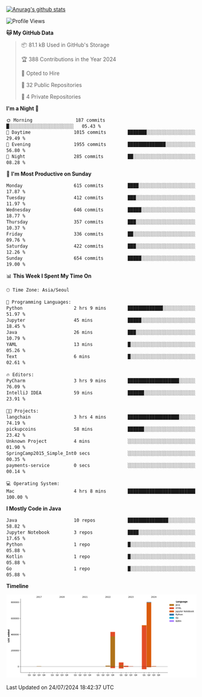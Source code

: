 [![Anurag's github stats](https://github-readme-stats.vercel.app/api?username=hajubal)](https://github.com/anuraghazra/github-readme-stats)

<!--START_SECTION:waka-->
![Profile Views](http://img.shields.io/badge/Profile%20Views-0-blue)

**🐱 My GitHub Data** 

> 📦 81.1 kB Used in GitHub's Storage 
 > 
> 🏆 388 Contributions in the Year 2024
 > 
> 💼 Opted to Hire
 > 
> 📜 32 Public Repositories 
 > 
> 🔑 4 Private Repositories 
 > 
**I'm a Night 🦉** 

```text
🌞 Morning                187 commits         █░░░░░░░░░░░░░░░░░░░░░░░░   05.43 % 
🌆 Daytime                1015 commits        ███████░░░░░░░░░░░░░░░░░░   29.49 % 
🌃 Evening                1955 commits        ██████████████░░░░░░░░░░░   56.80 % 
🌙 Night                  285 commits         ██░░░░░░░░░░░░░░░░░░░░░░░   08.28 % 
```
📅 **I'm Most Productive on Sunday** 

```text
Monday                   615 commits         ████░░░░░░░░░░░░░░░░░░░░░   17.87 % 
Tuesday                  412 commits         ███░░░░░░░░░░░░░░░░░░░░░░   11.97 % 
Wednesday                646 commits         █████░░░░░░░░░░░░░░░░░░░░   18.77 % 
Thursday                 357 commits         ███░░░░░░░░░░░░░░░░░░░░░░   10.37 % 
Friday                   336 commits         ██░░░░░░░░░░░░░░░░░░░░░░░   09.76 % 
Saturday                 422 commits         ███░░░░░░░░░░░░░░░░░░░░░░   12.26 % 
Sunday                   654 commits         █████░░░░░░░░░░░░░░░░░░░░   19.00 % 
```


📊 **This Week I Spent My Time On** 

```text
🕑︎ Time Zone: Asia/Seoul

💬 Programming Languages: 
Python                   2 hrs 9 mins        █████████████░░░░░░░░░░░░   51.97 % 
Jupyter                  45 mins             █████░░░░░░░░░░░░░░░░░░░░   18.45 % 
Java                     26 mins             ███░░░░░░░░░░░░░░░░░░░░░░   10.79 % 
YAML                     13 mins             █░░░░░░░░░░░░░░░░░░░░░░░░   05.26 % 
Text                     6 mins              █░░░░░░░░░░░░░░░░░░░░░░░░   02.61 % 

🔥 Editors: 
PyCharm                  3 hrs 9 mins        ███████████████████░░░░░░   76.09 % 
IntelliJ IDEA            59 mins             ██████░░░░░░░░░░░░░░░░░░░   23.91 % 

🐱‍💻 Projects: 
langchain                3 hrs 4 mins        ███████████████████░░░░░░   74.19 % 
pickupcoins              58 mins             ██████░░░░░░░░░░░░░░░░░░░   23.42 % 
Unknown Project          4 mins              ░░░░░░░░░░░░░░░░░░░░░░░░░   01.90 % 
SpringCamp2015_Simple_Int0 secs              ░░░░░░░░░░░░░░░░░░░░░░░░░   00.35 % 
payments-service         0 secs              ░░░░░░░░░░░░░░░░░░░░░░░░░   00.14 % 

💻 Operating System: 
Mac                      4 hrs 8 mins        █████████████████████████   100.00 % 
```

**I Mostly Code in Java** 

```text
Java                     10 repos            ███████████████░░░░░░░░░░   58.82 % 
Jupyter Notebook         3 repos             ████░░░░░░░░░░░░░░░░░░░░░   17.65 % 
Python                   1 repo              █░░░░░░░░░░░░░░░░░░░░░░░░   05.88 % 
Kotlin                   1 repo              █░░░░░░░░░░░░░░░░░░░░░░░░   05.88 % 
Go                       1 repo              █░░░░░░░░░░░░░░░░░░░░░░░░   05.88 % 
```



**Timeline**

![Lines of Code chart](https://raw.githubusercontent.com/hajubal/hajubal/main/assets/bar_graph.png)


 Last Updated on 24/07/2024 18:42:37 UTC
<!--END_SECTION:waka-->